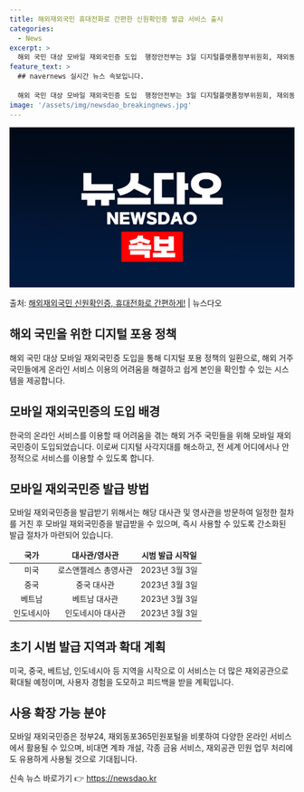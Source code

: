 ```yaml
---
title: 해외재외국민 휴대전화로 간편한 신원확인증 발급 서비스 출시
categories:
  - News
excerpt: >
  해외 국민 대상 모바일 재외국민증 도입  행정안전부는 3일 디지털플랫폼정부위원회, 재외동포청과 협업해 해외 …
feature_text: >
  ## navernews 실시간 뉴스 속보입니다.

  해외 국민 대상 모바일 재외국민증 도입  행정안전부는 3일 디지털플랫폼정부위원회, 재외동포청과 협업해 해외 …
image: '/assets/img/newsdao_breakingnews.jpg'
---
```


![뉴스다오 속보](/assets/img/newsdao_breakingnews.jpg)

<p>출처: <a href="https://newsdao.kr/4577" rel="dofollow">해외재외국민 신원확인증, 휴대전화로 간편하게!</a> | 뉴스다오</p>

<h2 data-ke-size="size26">해외 국민을 위한 디지털 포용 정책</h2>
<p data-ke-size="size16">해외 국민 대상 모바일 재외국민증 도입을 통해 디지털 포용 정책의 일환으로, 해외 거주 국민들에게 온라인 서비스 이용의 어려움을 해결하고 쉽게 본인을 확인할 수 있는 시스템을 제공합니다.</p>

<h2 data-ke-size="size26">모바일 재외국민증의 도입 배경</h2>
<p data-ke-size="size16">한국의 온라인 서비스를 이용할 때 어려움을 겪는 해외 거주 국민들을 위해 모바일 재외국민증이 도입되었습니다. 이로써 디지털 사각지대를 해소하고, 전 세계 어디에서나 안정적으로 서비스를 이용할 수 있도록 합니다.</p>

<h2 data-ke-size="size26">모바일 재외국민증 발급 방법</h2>
<p data-ke-size="size16">모바일 재외국민증을 발급받기 위해서는 해당 대사관 및 영사관을 방문하여 일정한 절차를 거친 후 모바일 재외국민증을 발급받을 수 있으며, 즉시 사용할 수 있도록 간소화된 발급 절차가 마련되어 있습니다.</p>

<table>
  <thead>
    <tr>
      <td style="text-align: center; height: 17px;"><b>국가</b></td>
      <td style="text-align: center; height: 17px;"><b>대사관/영사관</b></td>
      <td style="text-align: center; height: 17px;"><b>시범 발급 시작일</b></td>
    </tr>
  </thead>
  <tbody>
    <tr>
      <td style="text-align: center; height: 17px;">미국</td>
      <td style="text-align: center; height: 17px;">로스앤젤레스 총영사관</td>
      <td style="text-align: center; height: 17px;">2023년 3월 3일</td>
    </tr>
    <tr>
      <td style="text-align: center; height: 17px;">중국</td>
      <td style="text-align: center; height: 17px;">중국 대사관</td>
      <td style="text-align: center; height: 17px;">2023년 3월 3일</td>
    </tr>
    <tr>
      <td style="text-align: center; height: 17px;">베트남</td>
      <td style="text-align: center; height: 17px;">베트남 대사관</td>
      <td style="text-align: center; height: 17px;">2023년 3월 3일</td>
    </tr>
    <tr>
      <td style="text-align: center; height: 17px;">인도네시아</td>
      <td style="text-align: center; height: 17px;">인도네시아 대사관</td>
      <td style="text-align: center; height: 17px;">2023년 3월 3일</td>
    </tr>
  </tbody>
</table>

<h2 data-ke-size="size26">초기 시범 발급 지역과 확대 계획</h2>
<p data-ke-size="size16">미국, 중국, 베트남, 인도네시아 등 지역을 시작으로 이 서비스는 더 많은 재외공관으로 확대될 예정이며, 사용자 경험을 도모하고 피드백을 받을 계획입니다.</p>

<h2 data-ke-size="size26">사용 확장 가능 분야</h2>
<p data-ke-size="size16">모바일 재외국민증은 정부24, 재외동포365민원포털을 비롯하여 다양한 온라인 서비스에서 활용될 수 있으며, 비대면 계좌 개설, 각종 금융 서비스, 재외공관 민원 업무 처리에도 유용하게 사용될 것으로 기대됩니다.</p> 

신속 뉴스 바로가기 👉 <a href="https://newsdao.kr" rel="dofollow">https://newsdao.kr</a>



